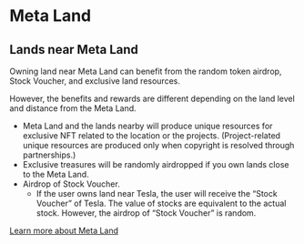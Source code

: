 # Meta Land

## Lands near Meta Land

Owning land near Meta Land can benefit from the random token airdrop, Stock Voucher, and exclusive land resources.

However, the benefits and rewards are different depending on the land level and distance from the Meta Land.

- Meta Land and the lands nearby will produce unique resources for exclusive NFT related to the location or the projects. (Project-related unique resources are produced only when copyright is resolved through partnerships.)
- Exclusive treasures will be randomly airdropped if you own lands close to the Meta Land.
- Airdrop of Stock Voucher.
    - If the user owns land near Tesla, the user will receive the “Stock Voucher” of Tesla. The value of stocks are equivalent to the actual stock. However, the airdrop of “Stock Voucher” is random.

[Learn more about Meta Land](https://www.notion.so/DeNations-Meta-Land-for-Crypto-Project-2e8eae0d3ae74bd7ad0c2685fac55aef)